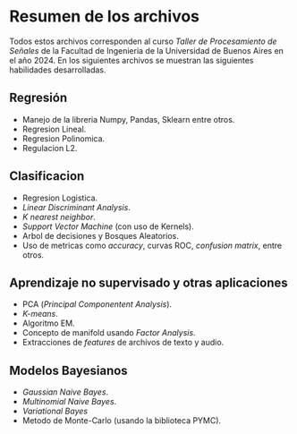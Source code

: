 # Resumen de los archivos
Todos estos archivos corresponden al curso _Taller de Procesamiento de Señales_ de la Facultad de Ingenieria de la Universidad de Buenos Aires en el año 2024.
En los siguientes archivos se muestran las siguientes habilidades desarrolladas.
## Regresión
- Manejo de la libreria Numpy, Pandas, Sklearn entre otros.
- Regresion Lineal.
- Regresion Polinomica.
- Regulacion L2.
## Clasificacion
- Regresion Logistica.
- _Linear Discriminant Analysis_.
- _K nearest neighbor_.
- _Support Vector Machine_ (con uso de Kernels).
- Arbol de decisiones y Bosques Aleatorios.
- Uso de metricas como _accuracy_, curvas ROC, _confusion matrix_, entre otros.
## Aprendizaje no supervisado y otras aplicaciones
- PCA (_Principal Componentent Analysis_).
- _K-means_.
- Algoritmo EM.
- Concepto de manifold usando _Factor Analysis_.
- Extracciones de _features_ de archivos de texto y audio.
## Modelos Bayesianos
- _Gaussian Naive Bayes_.
- _Multinomial Naive Bayes_.
- _Variational Bayes_
- Metodo de Monte-Carlo (usando la biblioteca PYMC).
